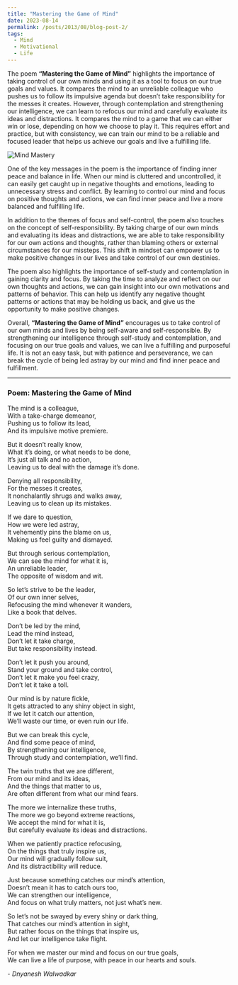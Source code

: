 ```yaml
---
title: "Mastering the Game of Mind"
date: 2023-08-14
permalink: /posts/2013/08/blog-post-2/
tags:
  - Mind
  - Motivational
  - Life
---
```


The poem **“Mastering the Game of Mind”** highlights the importance of taking control of our own minds and using it as a tool to focus on our true goals and values. It compares the mind to an unreliable colleague who pushes us to follow its impulsive agenda but doesn’t take responsibility for the messes it creates. However, through contemplation and strengthening our intelligence, we can learn to refocus our mind and carefully evaluate its ideas and distractions. It compares the mind to a game that we can either win or lose, depending on how we choose to play it. This requires effort and practice, but with consistency, we can train our mind to be a reliable and focused leader that helps us achieve our goals and live a fulfilling life.

![Mind Mastery](https://miro.medium.com/v2/resize:fit:1400/format:webp/1*6R3k4b2TFM5QzeBOuLlR3Q.png)

One of the key messages in the poem is the importance of finding inner peace and balance in life. When our mind is cluttered and uncontrolled, it can easily get caught up in negative thoughts and emotions, leading to unnecessary stress and conflict. By learning to control our mind and focus on positive thoughts and actions, we can find inner peace and live a more balanced and fulfilling life.

In addition to the themes of focus and self-control, the poem also touches on the concept of self-responsibility. By taking charge of our own minds and evaluating its ideas and distractions, we are able to take responsibility for our own actions and thoughts, rather than blaming others or external circumstances for our missteps. This shift in mindset can empower us to make positive changes in our lives and take control of our own destinies.

The poem also highlights the importance of self-study and contemplation in gaining clarity and focus. By taking the time to analyze and reflect on our own thoughts and actions, we can gain insight into our own motivations and patterns of behavior. This can help us identify any negative thought patterns or actions that may be holding us back, and give us the opportunity to make positive changes.

Overall, **“Mastering the Game of Mind”** encourages us to take control of our own minds and lives by being self-aware and self-responsible. By strengthening our intelligence through self-study and contemplation, and focusing on our true goals and values, we can live a fulfilling and purposeful life. It is not an easy task, but with patience and perseverance, we can break the cycle of being led astray by our mind and find inner peace and fulfillment.

---

### **Poem: Mastering the Game of Mind**

The mind is a colleague,  
With a take-charge demeanor,  
Pushing us to follow its lead,  
And its impulsive motive premiere.  

But it doesn’t really know,  
What it’s doing, or what needs to be done,  
It’s just all talk and no action,  
Leaving us to deal with the damage it’s done.  

Denying all responsibility,  
For the messes it creates,  
It nonchalantly shrugs and walks away,  
Leaving us to clean up its mistakes.  

If we dare to question,  
How we were led astray,  
It vehemently pins the blame on us,  
Making us feel guilty and dismayed.  

But through serious contemplation,  
We can see the mind for what it is,  
An unreliable leader,  
The opposite of wisdom and wit.  

So let’s strive to be the leader,  
Of our own inner selves,  
Refocusing the mind whenever it wanders,  
Like a book that delves.  

Don’t be led by the mind,  
Lead the mind instead,  
Don’t let it take charge,  
But take responsibility instead.  

Don’t let it push you around,  
Stand your ground and take control,  
Don’t let it make you feel crazy,  
Don’t let it take a toll.  

Our mind is by nature fickle,  
It gets attracted to any shiny object in sight,  
If we let it catch our attention,  
We’ll waste our time, or even ruin our life.  

But we can break this cycle,  
And find some peace of mind,  
By strengthening our intelligence,  
Through study and contemplation, we’ll find.  

The twin truths that we are different,  
From our mind and its ideas,  
And the things that matter to us,  
Are often different from what our mind fears.  

The more we internalize these truths,  
The more we go beyond extreme reactions,  
We accept the mind for what it is,  
But carefully evaluate its ideas and distractions.  

When we patiently practice refocusing,  
On the things that truly inspire us,  
Our mind will gradually follow suit,  
And its distractibility will reduce.  

Just because something catches our mind’s attention,  
Doesn’t mean it has to catch ours too,  
We can strengthen our intelligence,  
And focus on what truly matters, not just what’s new.  

So let’s not be swayed by every shiny or dark thing,  
That catches our mind’s attention in sight,  
But rather focus on the things that inspire us,  
And let our intelligence take flight.  

For when we master our mind and focus on our true goals,  
We can live a life of purpose, with peace in our hearts and souls.  

\- *Dnyanesh Walwadkar*
